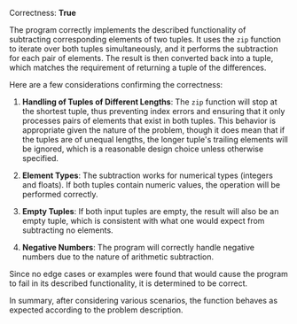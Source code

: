 Correctness: **True**

The program correctly implements the described functionality of subtracting corresponding elements of two tuples. It uses the `zip` function to iterate over both tuples simultaneously, and it performs the subtraction for each pair of elements. The result is then converted back into a tuple, which matches the requirement of returning a tuple of the differences.

Here are a few considerations confirming the correctness:

1. **Handling of Tuples of Different Lengths**: The `zip` function will stop at the shortest tuple, thus preventing index errors and ensuring that it only processes pairs of elements that exist in both tuples. This behavior is appropriate given the nature of the problem, though it does mean that if the tuples are of unequal lengths, the longer tuple's trailing elements will be ignored, which is a reasonable design choice unless otherwise specified.

2. **Element Types**: The subtraction works for numerical types (integers and floats). If both tuples contain numeric values, the operation will be performed correctly.

3. **Empty Tuples**: If both input tuples are empty, the result will also be an empty tuple, which is consistent with what one would expect from subtracting no elements.

4. **Negative Numbers**: The program will correctly handle negative numbers due to the nature of arithmetic subtraction.

Since no edge cases or examples were found that would cause the program to fail in its described functionality, it is determined to be correct.

In summary, after considering various scenarios, the function behaves as expected according to the problem description.